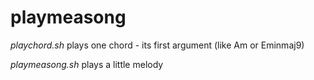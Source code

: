 # playmeasong

_playchord.sh_ plays one chord - its first argument (like Am or Eminmaj9)

_playmeasong.sh_ plays a little melody
